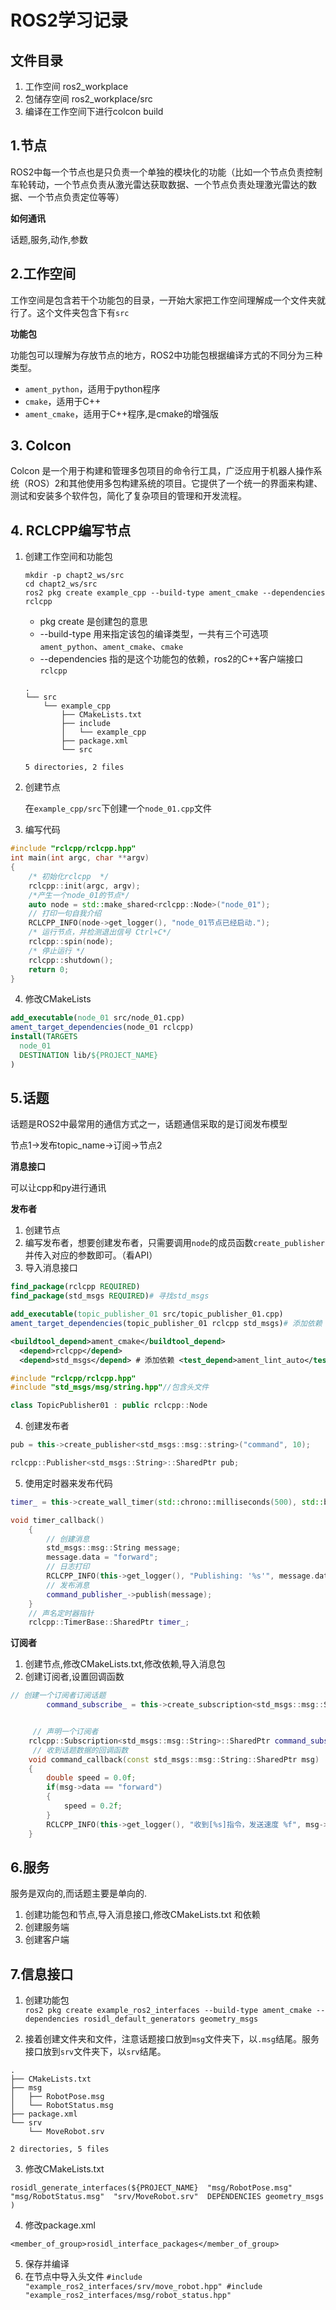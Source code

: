 # ROS2学习记录

## 文件目录

1. 工作空间	ros2_workplace
2. 包储存空间    ros2_workplace/src
3. 编译在工作空间下进行colcon build

## 1.节点

ROS2中每一个节点也是只负责一个单独的模块化的功能（比如一个节点负责控制车轮转动，一个节点负责从激光雷达获取数据、一个节点负责处理激光雷达的数据、一个节点负责定位等等）

**如何通讯**

话题,服务,动作,参数

## 2.工作空间


工作空间是包含若干个功能包的目录，一开始大家把工作空间理解成一个文件夹就行了。这个文件夹包含下有`src`

**功能包**

功能包可以理解为存放节点的地方，ROS2中功能包根据编译方式的不同分为三种类型。

- `ament_python`，适用于python程序
- `cmake`，适用于C++
- `ament_cmake`，适用于C++程序,是cmake的增强版

## 3. Colcon


Colcon 是一个用于构建和管理多包项目的命令行工具，广泛应用于机器人操作系统（ROS）2和其他使用多包构建系统的项目。它提供了一个统一的界面来构建、测试和安装多个软件包，简化了复杂项目的管理和开发流程。

## 4. RCLCPP编写节点

1. 创建工作空间和功能包

   ```
   mkdir -p chapt2_ws/src
   cd chapt2_ws/src
   ros2 pkg create example_cpp --build-type ament_cmake --dependencies rclcpp
   ```

   - pkg create 是创建包的意思
   - --build-type 用来指定该包的编译类型，一共有三个可选项`ament_python`、`ament_cmake`、`cmake`
   - --dependencies 指的是这个功能包的依赖，ros2的C++客户端接口`rclcpp`

   ```
   .
   └── src
       └── example_cpp
           ├── CMakeLists.txt
           ├── include
           │   └── example_cpp
           ├── package.xml
           └── src
   
   5 directories, 2 files
   ```

2. 创建节点

   在`example_cpp/src`下创建一个`node_01.cpp`文件

3. 编写代码

```cpp
#include "rclcpp/rclcpp.hpp"
int main(int argc, char **argv)
{
    /* 初始化rclcpp  */
    rclcpp::init(argc, argv);
    /*产生一个node_01的节点*/
    auto node = std::make_shared<rclcpp::Node>("node_01");
    // 打印一句自我介绍
    RCLCPP_INFO(node->get_logger(), "node_01节点已经启动.");
    /* 运行节点，并检测退出信号 Ctrl+C*/
    rclcpp::spin(node);
    /* 停止运行 */
    rclcpp::shutdown();
    return 0;
}
```

4. 修改CMakeLists

```cmake
add_executable(node_01 src/node_01.cpp)
ament_target_dependencies(node_01 rclcpp)
install(TARGETS
  node_01
  DESTINATION lib/${PROJECT_NAME}
)
```

## 5.话题

话题是ROS2中最常用的通信方式之一，话题通信采取的是订阅发布模型

节点1->发布topic_name->订阅->节点2

**消息接口**

可以让cpp和py进行通讯

**发布者**

1. 创建节点
2. 编写发布者，想要创建发布者，只需要调用`node`的成员函数`create_publisher`并传入对应的参数即可。（看API）
3. 导入消息接口 

```cmake
find_package(rclcpp REQUIRED)
find_package(std_msgs REQUIRED)# 寻找std_msgs

add_executable(topic_publisher_01 src/topic_publisher_01.cpp)
ament_target_dependencies(topic_publisher_01 rclcpp std_msgs)# 添加依赖
```

```xml
<buildtool_depend>ament_cmake</buildtool_depend>
  <depend>rclcpp</depend>
  <depend>std_msgs</depend> # 添加依赖 <test_depend>ament_lint_auto</test_depend> <test_depend>ament_lint_common</test_depend>
```

```cpp
#include "rclcpp/rclcpp.hpp"
#include "std_msgs/msg/string.hpp"//包含头文件

class TopicPublisher01 : public rclcpp::Node
```

4. 创建发布者

```cpp
pub = this->create_publisher<std_msgs::msg::string>("command", 10);

rclcpp::Publisher<std_msgs::String>::SharedPtr pub;
```

5. 使用定时器来发布代码

```cpp
timer_ = this->create_wall_timer(std::chrono::milliseconds(500), std::bind(&TopicPublisher01::timer_callback, this));

void timer_callback()
    {
        // 创建消息
        std_msgs::msg::String message;
        message.data = "forward";
        // 日志打印
        RCLCPP_INFO(this->get_logger(), "Publishing: '%s'", message.data.c_str());
        // 发布消息
        command_publisher_->publish(message);
    }
    // 声名定时器指针
    rclcpp::TimerBase::SharedPtr timer_;
```

**订阅者**

1. 创建节点,修改CMakeLists.txt,修改依赖,导入消息包
2. 创建订阅者,设置回调函数

```cpp
// 创建一个订阅者订阅话题
        command_subscribe_ = this->create_subscription<std_msgs::msg::String>("command", 10, std::bind(&TopicSubscribe01::command_callback, this, std::placeholders::_1));


     // 声明一个订阅者
    rclcpp::Subscription<std_msgs::msg::String>::SharedPtr command_subscribe_;
     // 收到话题数据的回调函数
    void command_callback(const std_msgs::msg::String::SharedPtr msg)
    {
        double speed = 0.0f;
        if(msg->data == "forward")
        {
            speed = 0.2f;
        }
        RCLCPP_INFO(this->get_logger(), "收到[%s]指令，发送速度 %f", msg->data.c_str(),speed);
    }
```

## 6.服务

服务是双向的,而话题主要是单向的.

1. 创建功能包和节点,导入消息接口,修改CMakeLists.txt 和依赖
2. 创建服务端
3. 创建客户端



## 7.信息接口

1. 创建功能包	
   `ros2 pkg create example_ros2_interfaces --build-type ament_cmake --dependencies rosidl_default_generators geometry_msgs`

2. 接着创建文件夹和文件，注意话题接口放到`msg`文件夹下，以`.msg`结尾。服务接口放到`srv`文件夹下，以`srv`结尾。

```
.
├── CMakeLists.txt
├── msg
│   ├── RobotPose.msg
│   └── RobotStatus.msg
├── package.xml
└── srv
    └── MoveRobot.srv

2 directories, 5 files
```

3. 修改CMakeLists.txt

`rosidl_generate_interfaces(${PROJECT_NAME}  "msg/RobotPose.msg"  "msg/RobotStatus.msg"  "srv/MoveRobot.srv"  DEPENDENCIES geometry_msgs )`

4. 修改package.xml

`<member_of_group>rosidl_interface_packages</member_of_group>` 

5. 保存并编译
6. 在节点中导入头文件
   `#include "example_ros2_interfaces/srv/move_robot.hpp" #include "example_ros2_interfaces/msg/robot_status.hpp"`
